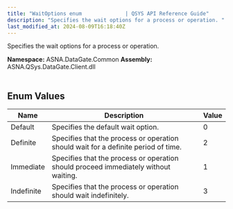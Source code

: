 ```yaml
---
title: "WaitOptions enum              | QSYS API Reference Guide"
description: "Specifies the wait options for a process or operation. "
last_modified_at: 2024-08-09T16:18:40Z
---
```


Specifies the wait options for a process or operation.

**Namespace:** ASNA.DataGate.Common
**Assembly:** ASNA.QSys.DataGate.Client.dll
<br>
<br>

## Enum Values

| Name | Description | Value
| --- | --- | --- 
| Default | Specifies the default wait option. | 0 |
| Definite | Specifies that the process or operation should wait for a definite period of time. | 2 |
| Immediate | Specifies that the process or operation should proceed immediately without waiting. | 1 |
| Indefinite | Specifies that the process or operation should wait indefinitely. | 3 |
